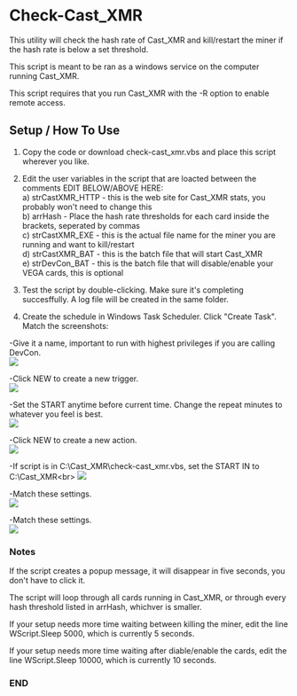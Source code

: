 # Check-Cast_XMR

This utility will check the hash rate of Cast_XMR and kill/restart the miner if the hash rate is below a set threshold.

This script is meant to be ran as a windows service on the computer running Cast_XMR.

This script requires that you run Cast_XMR with the -R option to enable remote access.

## Setup / How To Use

1) Copy the code or download check-cast_xmr.vbs and place this script wherever you like.

2) Edit the user variables in the script that are loacted between the comments EDIT BELOW/ABOVE HERE:<br>
  a) strCastXMR_HTTP - this is the web site for Cast_XMR stats, you probably won't need to change this<br>
  b) arrHash         - Place the hash rate thresholds for each card inside the brackets, seperated by commas<br>
  c) strCastXMR_EXE  - this is the actual file name for the miner you are running and want to kill/restart<br>
  d) strCastXMR_BAT  - this is the batch file that will start Cast_XMR<br>
  e) strDevCon_BAT   - this is the batch file that will disable/enable your VEGA cards, this is optional

3) Test the script by double-clicking.  Make sure it's completing succesffully.  A log file will be created in the same folder.

4) Create the schedule in Windows Task Scheduler.  Click "Create Task".  Match the screenshots:

-Give it a name, important to run with highest privileges if you are calling DevCon.<br>
<img src="https://i.imgur.com/0kMQugm.png">

-Click NEW to create a new trigger.<br>
<img src="https://i.imgur.com/IhpqWFy.png">

-Set the START anytime before current time.  Change the repeat minutes to whatever you feel is best.<br>
<img src="https://i.imgur.com/PL0Pw0s.png">

-Click NEW to create a new action.<br>
<img src="https://i.imgur.com/2XTdqvA.png">

-If script is in C:\Cast_XMR\check-cast_xmr.vbs, set the START IN to C:\Cast_XMR\<br>
<img src="https://i.imgur.com/j4qmPyB.png">

-Match these settings.<br>
<img src="https://i.imgur.com/FBA8yXW.png">

-Match these settings.<br>
<img src="https://i.imgur.com/nnNL6kC.png">

### Notes

If the script creates a popup message, it will disappear in five seconds, you don't have to click it.

The script will loop through all cards running in Cast_XMR, or through every hash threshold listed in arrHash, whichver is smaller.

If your setup needs more time waiting between killing the miner, edit the line WScript.Sleep 5000, which is currently 5 seconds.

If your setup needs more time waiting after diable/enable the cards, edit the line WScript.Sleep 10000, which is currently 10 seconds.

### END
